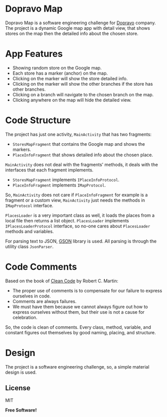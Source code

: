 # Dopravo Map #

Dopravo Map is a software engineering challenge for [Dopravo] company. The project is a dynamic Google map app with detail view, that shows stores on the map then the detailed info about the chosen store.


App Features
===========

- Showing random store on the Google map.
- Each store has a marker (anchor) on the map.
- Clicking on the marker will show the store detailed info.
- Clicking on the marker will show the other branches if the store has other branches.
- Clicking on a branch will navigate to the chosen branch on the map.
- Clicking anywhere on the map will hide the detailed view.


Code Structure
==============

The project has just one activity, `MainActivity` that has two fragments:

- `StoresMapFragment` that contains the Google map and shows the markers.
- `PlaceInfoFragment` that shows detailed info about the chosen place.

`MainActivity` does not deal with the fragments' methods, it deals with the interfaces that each fragment implements.

- `StoresMapFragment` implements `IPlaceInfoProtocol`.
- `PlaceInfoFragment` implements `IMapProtocol`.

So, `MainActivity` does not care if `PlaceInfoFragment` for example is a fragment or a custom view, `MainActivity` just needs the methods in `IMapProtocol` interface.

`PlacesLoader` is a very important class as well, it loads the places from a local file then returns a list object. `PlacesLoader` implements `IPlacesLoaderProtocol` interface, so no-one cares about `PlacesLoader` methods and variables.

For parsing text to JSON, [GSON] library is used. All parsing is through the utility class `JsonParser`.


Code Comments
============

Based on the book of [Clean Code] by Robert C. Martin:

- The proper use of comments is to compensate for our failure to express ourselves in code.
- Comments are always failures.
- We must have them because we cannot always figure out how to express ourselves without them, but their use is not a cause for celebration.

So, the code is clean of comments. Every class, method, variable, and constant figures out themselves by good naming, placing, and structure.


Design
=====

The project is a software engineering challenge, so, a simple material design is used.


License
----

MIT


**Free Software!**




[Dopravo]: <https://www.dopravo.com>
[GSON]: <https://github.com/google/gson>
[Clean Code]: <https://www.goodreads.com/book/show/3735293-clean-code>